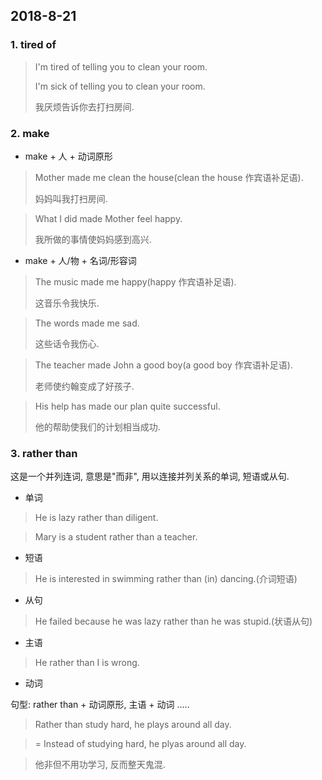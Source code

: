 ## 2018-8-21

### 1. tired of

> I'm tired of telling you to clean your room.
> 
> I'm sick of telling you to clean your room.
> 
> 我厌烦告诉你去打扫房间.

### 2. make

+ make + 人 + 动词原形

> Mother made me clean the house(clean the house 作宾语补足语).
> 
> 妈妈叫我打扫房间.

> What I did made Mother feel happy.
>
> 我所做的事情使妈妈感到高兴.

+ make + 人/物 + 名词/形容词

> The music made me happy(happy 作宾语补足语).
> 
> 这音乐令我快乐.

> The words made me sad.
>
> 这些话令我伤心.

> The teacher made John a good boy(a good boy 作宾语补足语).
>
> 老师使约翰变成了好孩子.

> His help has made our plan quite successful.
> 
> 他的帮助使我们的计划相当成功.

### 3. rather than

这是一个并列连词, 意思是"而非", 用以连接并列关系的单词, 短语或从句.

+ 单词
> He is lazy rather than diligent.

> Mary is a student rather than a teacher.

+ 短语

> He is interested in swimming rather than (in) dancing.(介词短语)

+ 从句
> He failed because he was lazy rather than he was stupid.(状语从句)

+ 主语

> He rather than I is wrong.

+ 动词

句型: rather than + 动词原形, 主语 + 动词 .....

> Rather than study hard, he plays around all day.

> = Instead of studying hard, he plyas around all day.

> 他非但不用功学习, 反而整天鬼混.